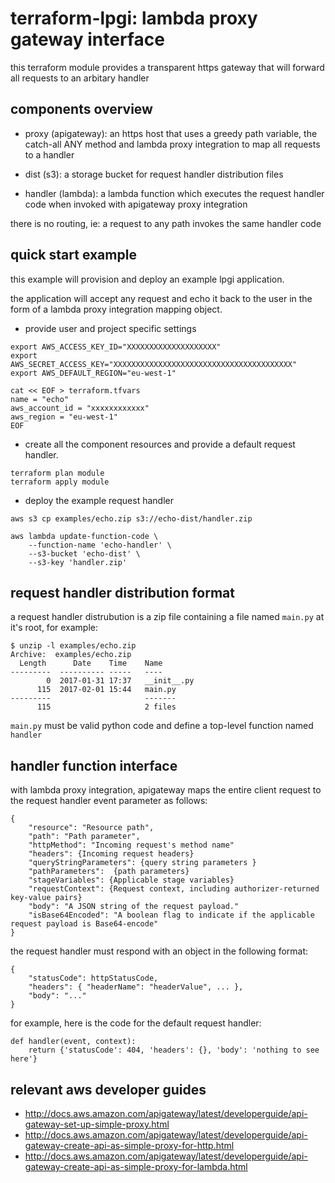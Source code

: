 # terraform-lpgi: lambda proxy gateway interface

this terraform module provides a transparent https gateway that will forward
all requests to an arbitary handler

## components overview

* proxy (apigateway): an https host that uses a greedy path variable, the
  catch-all ANY method and lambda proxy integration to map all requests to a
  handler

* dist (s3): a storage bucket for request handler distribution files

* handler (lambda): a lambda function which executes the request handler code
  when invoked with apigateway proxy integration

there is no routing, ie: a request to any path invokes the same handler code

## quick start example

this example will provision and deploy an example lpgi application.

the application will accept any request and echo it back to the user in the
form of a lambda proxy integration mapping object.

* provide user and project specific settings

```
export AWS_ACCESS_KEY_ID="XXXXXXXXXXXXXXXXXXXX"
export AWS_SECRET_ACCESS_KEY="XXXXXXXXXXXXXXXXXXXXXXXXXXXXXXXXXXXXXXXX"
export AWS_DEFAULT_REGION="eu-west-1"

cat << EOF > terraform.tfvars
name = "echo"
aws_account_id = "xxxxxxxxxxxx"
aws_region = "eu-west-1"
EOF
```

* create all the component resources and provide a default request handler.

```
terraform plan module
terraform apply module
```

* deploy the example request handler

```
aws s3 cp examples/echo.zip s3://echo-dist/handler.zip

aws lambda update-function-code \
	--function-name 'echo-handler' \
	--s3-bucket 'echo-dist' \
	--s3-key 'handler.zip'
```

## request handler distribution format

a request handler distrubution is a zip file containing a file named `main.py`
at it's root, for example:

```
$ unzip -l examples/echo.zip
Archive:  examples/echo.zip
  Length      Date    Time    Name
---------  ---------- -----   ----
        0  2017-01-31 17:37   __init__.py
      115  2017-02-01 15:44   main.py
---------                     -------
      115                     2 files
```

`main.py` must be valid python code and define a top-level function named
`handler`

## handler function interface

with lambda proxy integration, apigateway maps the entire client request to
the request handler event parameter as follows:

```
{
	"resource": "Resource path",
	"path": "Path parameter",
	"httpMethod": "Incoming request's method name"
	"headers": {Incoming request headers}
	"queryStringParameters": {query string parameters }
	"pathParameters":  {path parameters}
	"stageVariables": {Applicable stage variables}
	"requestContext": {Request context, including authorizer-returned key-value pairs}
	"body": "A JSON string of the request payload."
	"isBase64Encoded": "A boolean flag to indicate if the applicable request payload is Base64-encode"
}

```

the request handler must respond with an object in the following format:

```
{
	"statusCode": httpStatusCode,
	"headers": { "headerName": "headerValue", ... },
	"body": "..."
}
```

for example, here is the code for the default request handler:

```
def handler(event, context):
    return {'statusCode': 404, 'headers': {}, 'body': 'nothing to see here'}
```

## relevant aws developer guides

* http://docs.aws.amazon.com/apigateway/latest/developerguide/api-gateway-set-up-simple-proxy.html
* http://docs.aws.amazon.com/apigateway/latest/developerguide/api-gateway-create-api-as-simple-proxy-for-http.html
* http://docs.aws.amazon.com/apigateway/latest/developerguide/api-gateway-create-api-as-simple-proxy-for-lambda.html
